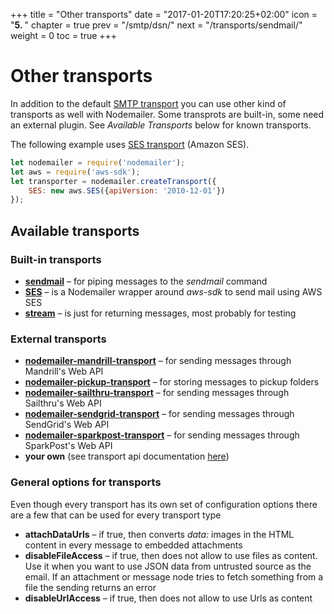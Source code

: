 +++
title = "Other transports"
date = "2017-01-20T17:20:25+02:00"
icon = "<b>5. </b>"
chapter = true
prev = "/smtp/dsn/"
next = "/transports/sendmail/"
weight = 0
toc = true
+++

# Other transports

In addition to the default [SMTP transport](/smtp/) you can use other kind of transports as well with Nodemailer. Some transprots are built-in, some need an external plugin. See _Available Transports_ below for known transports.

The following example uses [SES transport](/transports/ses/) (Amazon SES).

```javascript
let nodemailer = require('nodemailer');
let aws = require('aws-sdk');
let transporter = nodemailer.createTransport({
    SES: new aws.SES({apiVersion: '2010-12-01'})
});
```

## Available transports

### Built-in transports

- **[sendmail](/transports/sendmail/)** – for piping messages to the _sendmail_ command
- **[SES](/transports/ses/)** – is a Nodemailer wrapper around *aws-sdk* to send mail using AWS SES
- **[stream](/transports/stream/)** – is just for returning messages, most probably for testing

### External transports

- **[nodemailer-mandrill-transport](https://github.com/rebelmail/nodemailer-mandrill-transport)** – for sending messages through Mandrill's Web API
- **[nodemailer-pickup-transport](https://github.com/andris9/nodemailer-pickup-transport)** – for storing messages to pickup folders
- **[nodemailer-sailthru-transport](https://github.com/rebelmail/nodemailer-sailthru-transport)** – for sending messages through Sailthru's Web API
- **[nodemailer-sendgrid-transport](https://github.com/sendgrid/nodemailer-sendgrid-transport)** – for sending messages through SendGrid's Web API
- **[nodemailer-sparkpost-transport](https://github.com/sparkpost/nodemailer-sparkpost-transport)** – for sending messages through SparkPost's Web API
- **your own** (see transport api documentation [here](/plugins/create/#transports))

### General options for transports

Even though every transport has its own set of configuration options there are a few that can be used for every transport type

- **attachDataUrls** – if true, then converts *data:* images in the HTML content in every message to embedded attachments
- **disableFileAccess** – if true, then does not allow to use files as content. Use it when you want to use JSON data from untrusted source as the email. If an attachment or message node tries to fetch something from a file the sending returns an error
- **disableUrlAccess** – if true, then does not allow to use Urls as content
